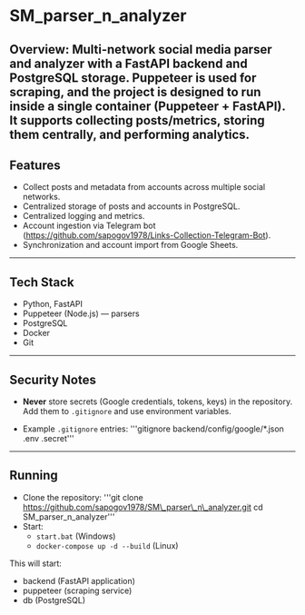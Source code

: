 # SM_parser_n_analyzer

**Overview:** 
Multi-network social media parser and analyzer with a FastAPI backend and PostgreSQL storage. Puppeteer is used for scraping, and the project is designed to run inside a single container (Puppeteer + FastAPI). It supports collecting posts/metrics, storing them centrally, and performing analytics.
---

## Features
- Collect posts and metadata from accounts across multiple social networks.
- Centralized storage of posts and accounts in PostgreSQL.
- Centralized logging and metrics.
- Account ingestion via Telegram bot (https://github.com/sapogov1978/Links-Collection-Telegram-Bot).
- Synchronization and account import from Google Sheets.
---

## Tech Stack
- Python, FastAPI  
- Puppeteer (Node.js) — parsers  
- PostgreSQL  
- Docker  
- Git  
---

## Security Notes
- **Never** store secrets (Google credentials, tokens, keys) in the repository. Add them to `.gitignore` and use environment variables.

- Example `.gitignore` entries:
'''gitignore
backend/config/google/\*.json
.env
.secret'''
---

## Running
- Clone the repository:
'''git clone https://github.com/sapogov1978/SM\_parser\_n\_analyzer.git
cd SM\_parser\_n\_analyzer'''
- Start:
    - `start.bat` (Windows)
    - `docker-compose up -d --build` (Linux)

This will start:
- backend (FastAPI application)
- puppeteer (scraping service)
- db (PostgreSQL)

